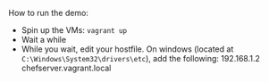 How to run the demo:

 - Spin up the VMs: `vagrant up`
 - Wait a while
 - While you wait, edit your hostfile. On windows (located at `C:\Windows\System32\drivers\etc`), add the following:
        192.168.1.2			chefserver.vagrant.local
 